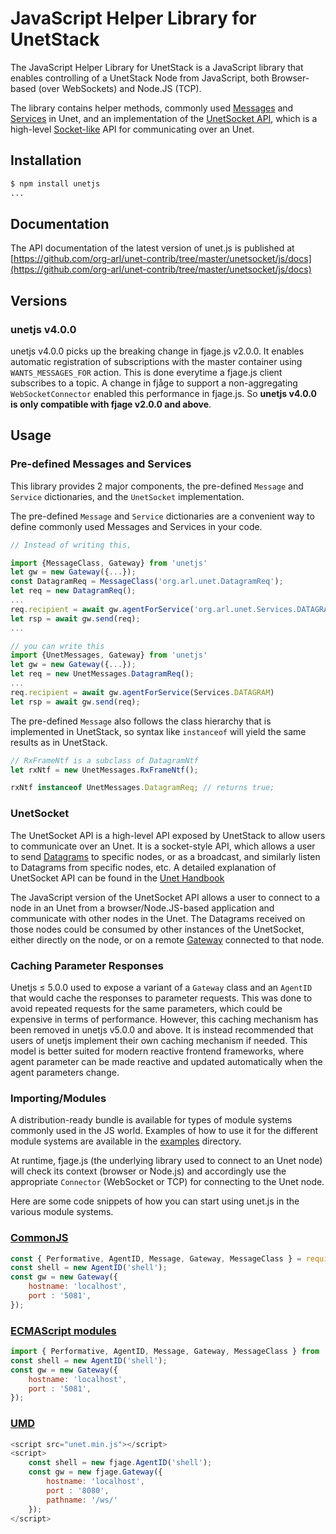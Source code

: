 # JavaScript Helper Library for UnetStack

The JavaScript Helper Library for UnetStack is a JavaScript library that enables controlling of a UnetStack Node from JavaScript, both Browser-based (over WebSockets) and Node.JS (TCP).

The library contains helper methods, commonly used [Messages](https://fjage.readthedocs.io/en/latest/messages.html) and [Services](https://fjage.readthedocs.io/en/latest/services.html) in Unet, and an implementation of the [UnetSocket API](https://unetstack.net/handbook/unet-handbook_unetsocket_api.html), which is a high-level [Socket-like](https://en.wikipedia.org/wiki/Network_socket) API for communicating over an Unet.

## Installation

```sh
$ npm install unetjs
...
```

## Documentation

The API documentation of the latest version of unet.js is published at [https://github.com/org-arl/unet-contrib/tree/master/unetsocket/js/docs](https://github.com/org-arl/unet-contrib/tree/master/unetsocket/js/docs)

## Versions

### unetjs v4.0.0

unetjs v4.0.0 picks up the breaking change in fjage.js v2.0.0. It enables automatic registration of subscriptions with the master container using `WANTS_MESSAGES_FOR` action. This is done everytime a fjage.js client subscribes to a topic. A change in fjåge to support a non-aggregating `WebSocketConnector` enabled this performance in fjage.js. So **unetjs v4.0.0 is only compatible with fjage v2.0.0 and above**.

## Usage

### Pre-defined Messages and Services

This library provides 2 major components, the pre-defined `Message` and `Service` dictionaries, and the `UnetSocket` implementation.

The pre-defined `Message` and `Service` dictionaries are a convenient way to define commonly used Messages and Services in your code.

```js
// Instead of writing this,

import {MessageClass, Gateway} from 'unetjs'
let gw = new Gateway({...});
const DatagramReq = MessageClass('org.arl.unet.DatagramReq');
let req = new DatagramReq();
...
req.recipient = await gw.agentForService('org.arl.unet.Services.DATAGRAM')
let rsp = await gw.send(req);
...

// you can write this
import {UnetMessages, Gateway} from 'unetjs'
let gw = new Gateway({...});
let req = new UnetMessages.DatagramReq();
...
req.recipient = await gw.agentForService(Services.DATAGRAM)
let rsp = await gw.send(req);
```

The pre-defined `Message` also follows the class hierarchy that is implemented in UnetStack, so syntax like `instanceof` will yield the same results as in UnetStack.

```js
// RxFrameNtf is a subclass of DatagramNtf
let rxNtf = new UnetMessages.RxFrameNtf();

rxNtf instanceof UnetMessages.DatagramReq; // returns true;
```

### UnetSocket

The UnetSocket API is a high-level API exposed by UnetStack to allow users to communicate over an Unet. It is a socket-style API, which allows a user to send [Datagrams](https://unetstack.net/handbook/unet-handbook_datagram_service.html) to specific nodes, or as a broadcast, and similarly listen to Datagrams from specific nodes, etc. A detailed explanation of UnetSocket API can be found in the [Unet Handbook](https://unetstack.net/handbook/unet-handbook_unetsocket_api.html)

The JavaScript version of the UnetSocket API allows a user to connect to a node in an Unet from a browser/Node.JS-based application and communicate with other nodes in the Unet. The Datagrams received on those nodes could be consumed by other instances of the UnetSocket, either directly on the node, or on a remote [Gateway](https://fjage.readthedocs.io/en/latest/remote.html#interacting-with-agents-using-a-gateway) connected to that node.

### Caching Parameter Responses

Unetjs ≤ 5.0.0 used to expose a variant of a `Gateway` class and an `AgentID` that would cache the responses to parameter requests. This was done to avoid repeated requests for the same parameters, which could be expensive in terms of performance. However, this caching mechanism has been removed in unetjs v5.0.0 and above. It is instead recommended that users of unetjs implement their own caching mechanism if needed. This model is better suited for modern reactive frontend frameworks, where agent parameter can be made reactive and updated automatically when the agent parameters change.

### Importing/Modules

A distribution-ready bundle is available for types of module systems commonly used in the JS world. Examples of how to use it for the different module systems are available in the [examples](/examples) directory.

At runtime, fjage.js (the underlying library used to connect to an Unet node) will check its context (browser or Node.js) and accordingly use the appropriate `Connector` (WebSocket or TCP) for connecting to the Unet node.

Here are some code snippets of how you can start using unet.js in the various module systems.

### [CommonJS](dist/cjs)

```js
const { Performative, AgentID, Message, Gateway, MessageClass } = require('unetjs');
const shell = new AgentID('shell');
const gw = new Gateway({
    hostname: 'localhost',
    port : '5081',
});
```

### [ECMAScript modules](dist/esm)

```js
import { Performative, AgentID, Message, Gateway, MessageClass } from 'unetjs'
const shell = new AgentID('shell');
const gw = new Gateway({
    hostname: 'localhost',
    port : '5081',
});
```

### [UMD](dist)

```js
<script src="unet.min.js"></script>
<script>
    const shell = new fjage.AgentID('shell');
    const gw = new fjage.Gateway({
        hostname: 'localhost',
        port : '8080',
        pathname: '/ws/'
    });
</script>
```
